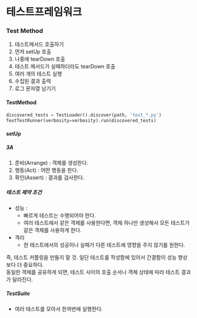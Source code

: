 # 테스트프레임워크

### Test Method

1. 테스트메서드 호출하기
2. 먼저 setUp 호출
3. 나중에 tearDown 호출
4. 테스트 메서드가 실패하더라도 tearDown 호출
5. 여러 개의 테스트 실행
6. 수집된 결과 출력
7. 로그 문자열 남기기

#### TestMethod

```Python
discovered_tests = TestLoader().discover(path, 'test_*.py')
TextTestRunner(verbosity=verbosity).run(discovered_tests)
```

#### setUp

##### 3A

1. 준비(Arrange) : 객체를 생성한다.
2. 행동(Act) : 어떤 행동을 한다.
3. 확인(Assert) : 결과를 검사한다.

##### 테스트 제약 조건

- 성능 :
  - 빠르게 테스트는 수행되어야 한다.
  - 여러 테스트에서 같은 객체를 사용한다면, 객체 하나만 생성해서 모든 테스트가 같은 객체를 사용하게 한다.
- 격리
  - 한 테스트에서의 성공이나 실패가 다른 테스트에 영향을 주지 않기를 원한다.

즉, 테스트 커플링을 만들지 말 것. 일단 테스트를 작성함에 있어서 간결함이 성능 향상보다 더 중요하다.  
동일한 객체를 공유하게 되면, 테스트 사이의 호출 순서나 객체 상태에 따라 테스트 결과가 달라진다.

##### TestSuite

- 여러 테스트를 모아서 한꺼번에 실행한다.

